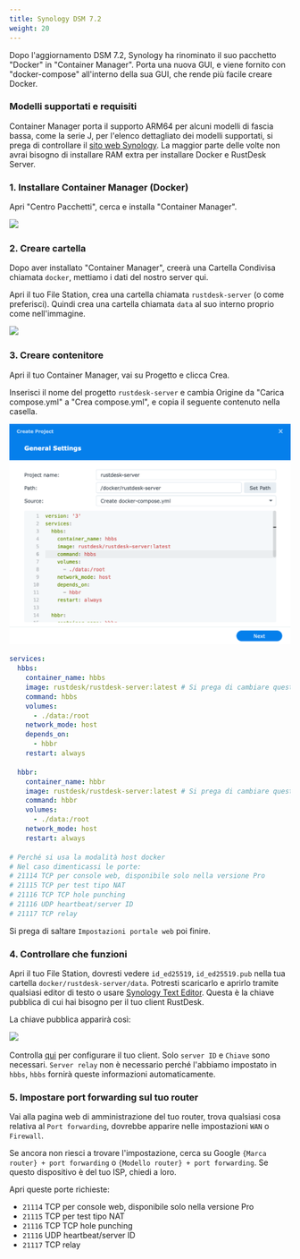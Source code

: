 ```yaml
---
title: Synology DSM 7.2
weight: 20
---
```

<!-- For translators: When translating elements like "buttons", don't just translate, please refer actual naming in their interface. -->
Dopo l'aggiornamento DSM 7.2, Synology ha rinominato il suo pacchetto "Docker" in "Container Manager". Porta una nuova GUI, e viene fornito con "docker-compose" all'interno della sua GUI, che rende più facile creare Docker.

### Modelli supportati e requisiti

Container Manager porta il supporto ARM64 per alcuni modelli di fascia bassa, come la serie J, per l'elenco dettagliato dei modelli supportati, si prega di controllare il [sito web Synology](https://www.synology.com/en-us/dsm/packages/ContainerManager).
La maggior parte delle volte non avrai bisogno di installare RAM extra per installare Docker e RustDesk Server.

### 1. Installare Container Manager (Docker)

Apri "Centro Pacchetti", cerca e installa "Container Manager".

![](images/dsm7_install_container_manager_though_package_center.png)

### 2. Creare cartella

Dopo aver installato "Container Manager", creerà una Cartella Condivisa chiamata `docker`, mettiamo i dati del nostro server qui.

Apri il tuo File Station, crea una cartella chiamata `rustdesk-server` (o come preferisci). Quindi crea una cartella chiamata `data` al suo interno proprio come nell'immagine.

![](images/dsm7_create_required_folders.png)

### 3. Creare contenitore

Apri il tuo Container Manager, vai su Progetto e clicca Crea.

Inserisci il nome del progetto `rustdesk-server` e cambia Origine da "Carica compose.yml" a "Crea compose.yml", e copia il seguente contenuto nella casella.

![](images/dsm7_creating_project_init.png?v2)

```yaml
services:
  hbbs:
    container_name: hbbs
    image: rustdesk/rustdesk-server:latest # Si prega di cambiare questo in rustdesk/rustdesk-server-pro:latest se si vuole installare Pro.
    command: hbbs
    volumes:
      - ./data:/root
    network_mode: host
    depends_on:
      - hbbr
    restart: always

  hbbr:
    container_name: hbbr
    image: rustdesk/rustdesk-server:latest # Si prega di cambiare questo in rustdesk/rustdesk-server-pro:latest se si vuole installare Pro.
    command: hbbr
    volumes:
      - ./data:/root
    network_mode: host
    restart: always

# Perché si usa la modalità host docker
# Nel caso dimenticassi le porte:
# 21114 TCP per console web, disponibile solo nella versione Pro
# 21115 TCP per test tipo NAT
# 21116 TCP TCP hole punching
# 21116 UDP heartbeat/server ID
# 21117 TCP relay
```

Si prega di saltare `Impostazioni portale web` poi finire.

### 4. Controllare che funzioni

Apri il tuo File Station, dovresti vedere `id_ed25519`, `id_ed25519.pub` nella tua cartella `docker/rustdesk-server/data`. Potresti scaricarlo e aprirlo tramite qualsiasi editor di testo o usare [Synology Text Editor](https://www.synology.com/en-us/dsm/packages/TextEditor). Questa è la chiave pubblica di cui hai bisogno per il tuo client RustDesk.

La chiave pubblica apparirà così:

![](images/dsm7_viewing_public_key_though_syno_text_editor.png)

Controlla [qui](/docs/en/client) per configurare il tuo client. Solo `server ID` e `Chiave` sono necessari. `Server relay` non è necessario perché l'abbiamo impostato in `hbbs`, `hbbs` fornirà queste informazioni automaticamente.

### 5. Impostare port forwarding sul tuo router

Vai alla pagina web di amministrazione del tuo router, trova qualsiasi cosa relativa al `Port forwarding`, dovrebbe apparire nelle impostazioni `WAN` o `Firewall`.

Se ancora non riesci a trovare l'impostazione, cerca su Google `{Marca router} + port forwarding` o `{Modello router} + port forwarding`. Se questo dispositivo è del tuo ISP, chiedi a loro.

Apri queste porte richieste:
  * `21114` TCP per console web, disponibile solo nella versione Pro
  * `21115` TCP per test tipo NAT
  * `21116` TCP TCP hole punching
  * `21116` UDP heartbeat/server ID
  * `21117` TCP relay